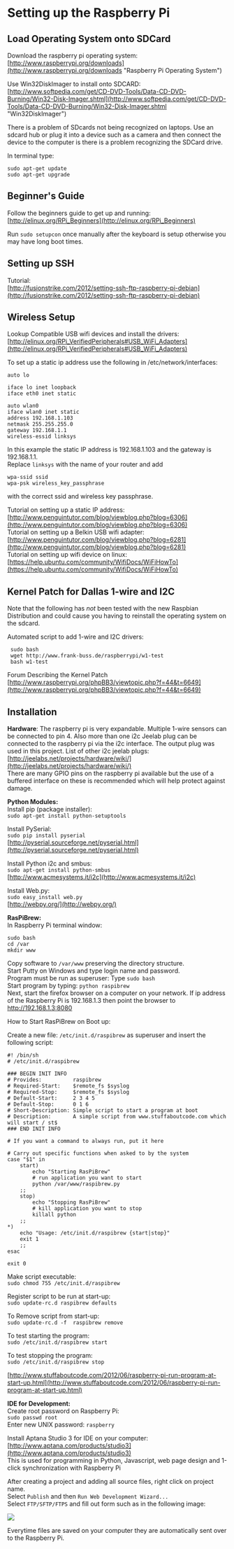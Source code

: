 # Setting up the Raspberry Pi

## Load Operating System onto SDCard

Download the raspberry pi operating system:
[http://www.raspberrypi.org/downloads](http://www.raspberrypi.org/downloads "Raspberry Pi Operating System")

Use Win32DiskImager to install onto SDCARD:  
[http://www.softpedia.com/get/CD-DVD-Tools/Data-CD-DVD-Burning/Win32-Disk-Imager.shtml](http://www.softpedia.com/get/CD-DVD-Tools/Data-CD-DVD-Burning/Win32-Disk-Imager.shtml "Win32DiskImager")

There is a problem of SDcards not being recognized on laptops.  Use an sdcard hub or plug it into a device such as a camera and then connect the device to the computer is there is a problem recognizing the SDCard drive.

In terminal type:	  
	
	sudo apt-get update		
	sudo apt-get upgrade

## Beginner's Guide 

Follow the beginners guide to get up and running:  
[http://elinux.org/RPi_Beginners](http://elinux.org/RPi_Beginners)

Run `sudo setupcon` once manually after the keyboard is setup otherwise you may have long boot times.

## Setting up SSH
Tutorial:  
[http://fusionstrike.com/2012/setting-ssh-ftp-raspberry-pi-debian](http://fusionstrike.com/2012/setting-ssh-ftp-raspberry-pi-debian)

## Wireless Setup

Lookup Compatible USB wifi devices and install the drivers:  
[http://elinux.org/RPi_VerifiedPeripherals#USB_WiFi_Adapters](http://elinux.org/RPi_VerifiedPeripherals#USB_WiFi_Adapters)

To set up a static ip address use the following in /etc/network/interfaces:
	
	auto lo

	iface lo inet loopback
	iface eth0 inet static

	auto wlan0
	iface wlan0 inet static
	address 192.168.1.103
	netmask 255.255.255.0
	gateway 192.168.1.1
	wireless-essid linksys

In this example the static IP address is 192.168.1.103 and the gateway is 192.168.1.1.  
Replace `linksys` with the name of your router and add

	wpa-ssid ssid
	wpa-psk wireless_key_passphrase 

with the correct ssid and wireless key passphrase.

Tutorial on setting up a static IP address:          
[http://www.penguintutor.com/blog/viewblog.php?blog=6306](http://www.penguintutor.com/blog/viewblog.php?blog=6306)          
Tutorial on setting up a Belkin USB wifi adapter:  
[http://www.penguintutor.com/blog/viewblog.php?blog=6281](http://www.penguintutor.com/blog/viewblog.php?blog=6281)  
Tutorial on setting up wifi device on linux:  
[https://help.ubuntu.com/community/WifiDocs/WiFiHowTo](https://help.ubuntu.com/community/WifiDocs/WiFiHowTo)

## Kernel Patch for Dallas 1-wire and I2C

Note that the following has *not* been tested with the new Raspbian Distribution and could cause you having to reinstall the operating system on the sdcard.

Automated script to add 1-wire and I2C drivers:  

     sudo bash
     wget http://www.frank-buss.de/raspberrypi/w1-test
     bash w1-test

Forum Describing the Kernel Patch  
[http://www.raspberrypi.org/phpBB3/viewtopic.php?f=44&t=6649](http://www.raspberrypi.org/phpBB3/viewtopic.php?f=44&t=6649) 


## Installation 

**Hardware**:
The raspberry pi is very expandable. 
Multiple 1-wire sensors can be connected to pin 4. 
Also more than one i2c Jeelab plug can be connected to the raspberry pi via the i2c interface.  The output plug was used in this project.  List of other i2c jeelab plugs:  
[http://jeelabs.net/projects/hardware/wiki/](http://jeelabs.net/projects/hardware/wiki/)  
There are many GPIO pins on the raspberry pi available but the use of a buffered interface on these is recommended which will help protect against damage.

**Python Modules:**  
Install pip (package installer):  
	`sudo apt-get install python-setuptools`  

Install PySerial:  
	`sudo pip install pyserial`  
[http://pyserial.sourceforge.net/pyserial.html](http://pyserial.sourceforge.net/pyserial.html)  

Install Python i2c and smbus:  
	`sudo apt-get install python-smbus`                
[http://www.acmesystems.it/i2c](http://www.acmesystems.it/i2c)  

Install Web.py:  
	`sudo easy_install web.py`  
[http://webpy.org/](http://webpy.org/)

**RasPiBrew:**   
In Raspberry Pi terminal window:  

	sudo bash
	cd /var
	mkdir www
Copy software to `/var/www` preserving the directory structure.     
Start Putty on Windows and type login name and password.      
Program must be run as superuser:  Type `sudo bash`      
Start program by typing: `python raspibrew`     
Next, start the firefox browser on a computer on your network.  If ip address of the Raspberry Pi is 192.168.1.3 then point the browser to http://192.168.1.3:8080

How to Start RasPiBrew on Boot up:

Create a new file: `/etc/init.d/raspibrew` as superuser and insert the following script:

	#! /bin/sh
	# /etc/init.d/raspibrew

	### BEGIN INIT INFO
	# Provides:          raspibrew
	# Required-Start:    $remote_fs $syslog
	# Required-Stop:     $remote_fs $syslog
	# Default-Start:     2 3 4 5
	# Default-Stop:      0 1 6
	# Short-Description: Simple script to start a program at boot
	# Description:       A simple script from www.stuffaboutcode.com which will start / st$
	### END INIT INFO

	# If you want a command to always run, put it here

	# Carry out specific functions when asked to by the system
	case "$1" in
  		start)
    		echo "Starting RasPiBrew"
    		# run application you want to start
    		python /var/www/raspibrew.py
    	;;
  		stop)
    		echo "Stopping RasPiBrew"
    		# kill application you want to stop
    		killall python
    	;;
  	*)
    	echo "Usage: /etc/init.d/raspibrew {start|stop}"
    	exit 1
    	;;
	esac

	exit 0

Make script executable:  
`sudo chmod 755 /etc/init.d/raspibrew`  

Register script to be run at start-up:  
`sudo update-rc.d raspibrew defaults`

To Remove script from start-up:  
`sudo update-rc.d -f  raspibrew remove`

To test starting the program:  
`sudo /etc/init.d/raspibrew start`

To test stopping the program:  
`sudo /etc/init.d/raspibrew stop`

[http://www.stuffaboutcode.com/2012/06/raspberry-pi-run-program-at-start-up.html](http://www.stuffaboutcode.com/2012/06/raspberry-pi-run-program-at-start-up.html)

**IDE for Development:**  
Create root password on Raspberry Pi:  
	`sudo passwd root`  
    Enter new UNIX password: `raspberry`  

Install Aptana Studio 3 for IDE on your computer:  
[http://www.aptana.com/products/studio3](http://www.aptana.com/products/studio3)  
This is used for programming in Python, Javascript, web page design and 1-click synchronization with Raspberry Pi

After creating a project and adding all source files, right click on project name.  
Select `Publish` and then `Run Web Development Wizard...`  
Select `FTP/SFTP/FTPS` and fill out form such as in the following image:  

![](https://github.com/steve71/RasPiBrew/raw/master/img/aptana_sftp_connection.png)  

Everytime files are saved on your computer they are automatically sent over to the Raspberry Pi.
